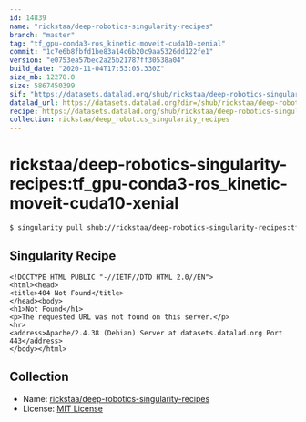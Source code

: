 ```yaml
---
id: 14839
name: "rickstaa/deep-robotics-singularity-recipes"
branch: "master"
tag: "tf_gpu-conda3-ros_kinetic-moveit-cuda10-xenial"
commit: "1c7e6b8fbfd1be83a14c6b20c9aa5326dd122fe1"
version: "e0753ea57bec2a25b21787ff30538a04"
build_date: "2020-11-04T17:53:05.330Z"
size_mb: 12278.0
size: 5867450399
sif: "https://datasets.datalad.org/shub/rickstaa/deep-robotics-singularity-recipes/tf_gpu-conda3-ros_kinetic-moveit-cuda10-xenial/2020-11-04-1c7e6b8f-e0753ea5/e0753ea57bec2a25b21787ff30538a04.sif"
datalad_url: https://datasets.datalad.org?dir=/shub/rickstaa/deep-robotics-singularity-recipes/tf_gpu-conda3-ros_kinetic-moveit-cuda10-xenial/2020-11-04-1c7e6b8f-e0753ea5/
recipe: https://datasets.datalad.org/shub/rickstaa/deep-robotics-singularity-recipes/tf_gpu-conda3-ros_kinetic-moveit-cuda10-xenial/2020-11-04-1c7e6b8f-e0753ea5/Singularity
collection: rickstaa/deep_robotics_singularity_recipes
---
```


# rickstaa/deep-robotics-singularity-recipes:tf_gpu-conda3-ros_kinetic-moveit-cuda10-xenial

```bash
$ singularity pull shub://rickstaa/deep-robotics-singularity-recipes:tf_gpu-conda3-ros_kinetic-moveit-cuda10-xenial
```

## Singularity Recipe

```singularity
<!DOCTYPE HTML PUBLIC "-//IETF//DTD HTML 2.0//EN">
<html><head>
<title>404 Not Found</title>
</head><body>
<h1>Not Found</h1>
<p>The requested URL was not found on this server.</p>
<hr>
<address>Apache/2.4.38 (Debian) Server at datasets.datalad.org Port 443</address>
</body></html>
```

## Collection

 - Name: [rickstaa/deep-robotics-singularity-recipes](https://github.com/rickstaa/deep-robotics-singularity-recipes)
 - License: [MIT License](https://api.github.com/licenses/mit)

